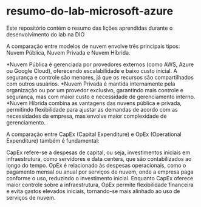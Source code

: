 # resumo-do-lab-microsoft-azure
Este repositório contém o resumo das lições aprendidas durante o desenvolvimento do lab na DIO

A comparação entre modelos de nuvem envolve três principais tipos: Nuvem Pública, Nuvem Privada e Nuvem Híbrida.

*Nuvem Pública é gerenciada por provedores externos (como AWS, Azure ou Google Cloud), oferecendo escalabilidade e baixo custo inicial. A segurança e controle são menores, já que os recursos são compartilhados com outros usuários.
*Nuvem Privada é mantida internamente pela organização ou por um provedor exclusivo, garantindo mais controle e segurança, mas com maior custo e necessidade de gerenciamento interno.
*Nuvem Híbrida combina as vantagens das nuvens pública e privada, permitindo flexibilidade para ajustar as demandas de acordo com as necessidades da empresa, mas envolve maior complexidade de gerenciamento.

A comparação entre CapEx (Capital Expenditure) e OpEx (Operational Expenditure) também é fundamental:

CapEx refere-se a despesas de capital, ou seja, investimentos iniciais em infraestrutura, como servidores e data centers, que são contabilizados ao longo do tempo.
OpEx é relacionado às despesas operacionais, como o pagamento mensal ou anual por serviços de nuvem, onde a empresa paga conforme o uso, reduzindo o investimento inicial.
Enquanto CapEx oferece maior controle sobre a infraestrutura, OpEx permite flexibilidade financeira e evita gastos elevados iniciais, tornando-se mais alinhado ao uso de serviços de nuvem.






